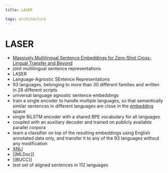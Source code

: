 ```yaml
---
title: LASER

tags: architecture 
---
```


# LASER
- [Massively Multilingual Sentence Embeddings for Zero-Shot Cross-Lingual Transfer and Beyond](https://arxiv.org/abs/1812.10464)
- joint multilingual sentence representations
- LASER
- Language-Agnostic SEntence Representations
- 93 languages, belonging to more than 30 different families and written in 28 different scripts
- universal language agnostic sentence embeddings
- train a single encoder to handle multiple languages, so that semantically similar sentences in different languages are close in the [embedding](Embedding.md) space
- single BiLSTM encoder with a shared BPE vocabulary for all languages
- coupled with an auxiliary decoder and trained on publicly available parallel corpora
- learn a classifier on top of the resulting embeddings using English annotated data only, and transfer it to any of the 93 languages without any modification
- [XNLI](XNLI)
- [[MLDoc]]
- [[BUCC]]
- test set of aligned sentences in 112 languages




















